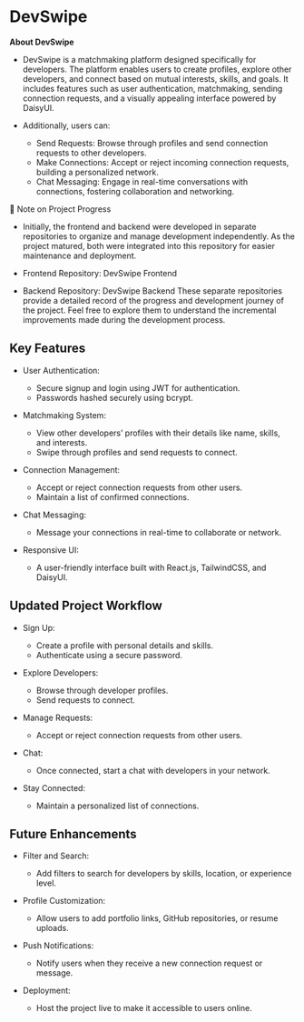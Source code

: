 # DevSwipe

**About DevSwipe**

- DevSwipe is a matchmaking platform designed specifically for developers. The platform enables users to create profiles, explore other developers, and connect based on mutual interests, skills, and goals. It includes features such as user authentication, matchmaking, sending connection requests, and a visually appealing interface powered by DaisyUI.

- Additionally, users can:
    - Send Requests: Browse through profiles and send connection requests to other developers.
    - Make Connections: Accept or reject incoming connection requests, building a personalized network.
    - Chat Messaging: Engage in real-time conversations with connections, fostering collaboration and networking.

📌 Note on Project Progress
- Initially, the frontend and backend were developed in separate repositories to organize and manage development independently. As the project matured, both were integrated into this repository for easier maintenance and deployment.

- Frontend Repository: DevSwipe Frontend
- Backend Repository: DevSwipe Backend
These separate repositories provide a detailed record of the progress and development journey of the project. Feel free to explore them to understand the incremental improvements made during the development process.

## **Key Features**
- User Authentication:
    - Secure signup and login using JWT for authentication.
    - Passwords hashed securely using bcrypt.

- Matchmaking System:
    - View other developers’ profiles with their details like name, skills, and interests.
    - Swipe through profiles and send requests to connect.

- Connection Management:
    - Accept or reject connection requests from other users.
    - Maintain a list of confirmed connections.

- Chat Messaging:
    - Message your connections in real-time to collaborate or network.

- Responsive UI:
    - A user-friendly interface built with React.js, TailwindCSS, and DaisyUI.

## **Updated Project Workflow**
- Sign Up:
    - Create a profile with personal details and skills.
    - Authenticate using a secure password.

- Explore Developers:
    - Browse through developer profiles.
    - Send requests to connect.

- Manage Requests:
    - Accept or reject connection requests from other users.

- Chat:
    - Once connected, start a chat with developers in your network.

- Stay Connected:
    - Maintain a personalized list of connections.

## **Future Enhancements**
- Filter and Search:
    - Add filters to search for developers by skills, location, or experience level.

- Profile Customization:
    - Allow users to add portfolio links, GitHub repositories, or resume uploads.

- Push Notifications:
    - Notify users when they receive a new connection request or message.

- Deployment:
    - Host the project live to make it accessible to users online.

 